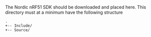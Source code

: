 The Nordic nRF51 SDK should be downloaded and placed here. This
directory must at a minimum have the following structure

```
.
+-- Include/
+-- Source/
```
